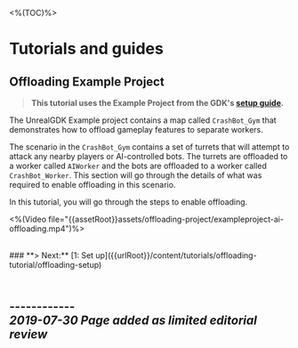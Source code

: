 <%(TOC)%>

# Tutorials and guides

## Offloading Example Project
> **This tutorial uses the Example Project from the GDK's [setup guide]({{urlRoot}}/content/get-started/example-project/exampleproject-intro).**</br>

The UnrealGDK Example project contains a map called `CrashBot_Gym` that demonstrates how to offload gameplay features to separate workers.

The scenario in the `CrashBot_Gym` contains a set of turrets that will attempt to attack any nearby players or AI-controlled bots. The turrets are offloaded to a worker called `AIWorker` and the bots are offloaded to a worker called `CrashBot_Worker`. This section will go through the details of what was required to enable offloading in this scenario.

In this tutorial, you will go through the steps to enable offloading.

<%(Video file="{{assetRoot}}assets/offloading-project/exampleproject-ai-offloading.mp4")%>

</br>
### **> Next:** [1: Set up]({{urlRoot}}/content/tutorials/offloading-tutorial/offloading-setup)
</br>

<br/>------------<br/>
_2019-07-30 Page added as limited editorial review_
<br/>
<br/>
------------
